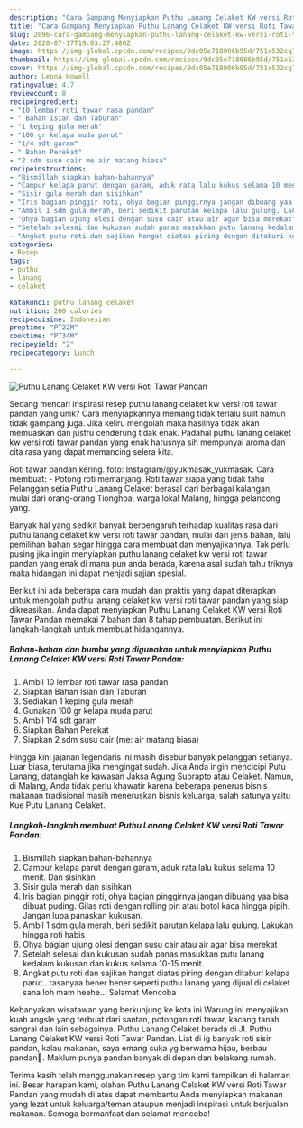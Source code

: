 ```yaml
---
description: "Cara Gampang Menyiapkan Puthu Lanang Celaket KW versi Roti Tawar Pandan yang Lezat"
title: "Cara Gampang Menyiapkan Puthu Lanang Celaket KW versi Roti Tawar Pandan yang Lezat"
slug: 2096-cara-gampang-menyiapkan-puthu-lanang-celaket-kw-versi-roti-tawar-pandan-yang-lezat
date: 2020-07-17T19:03:27.480Z
image: https://img-global.cpcdn.com/recipes/9dc05e718006b95d/751x532cq70/puthu-lanang-celaket-kw-versi-roti-tawar-pandan-foto-resep-utama.jpg
thumbnail: https://img-global.cpcdn.com/recipes/9dc05e718006b95d/751x532cq70/puthu-lanang-celaket-kw-versi-roti-tawar-pandan-foto-resep-utama.jpg
cover: https://img-global.cpcdn.com/recipes/9dc05e718006b95d/751x532cq70/puthu-lanang-celaket-kw-versi-roti-tawar-pandan-foto-resep-utama.jpg
author: Leona Howell
ratingvalue: 4.7
reviewcount: 8
recipeingredient:
- "10 lembar roti tawar rasa pandan"
- " Bahan Isian dan Taburan"
- "1 keping gula merah"
- "100 gr kelapa muda parut"
- "1/4 sdt garam"
- " Bahan Perekat"
- "2 sdm susu cair me air matang biasa"
recipeinstructions:
- "Bismillah siapkan bahan-bahannya"
- "Campur kelapa parut dengan garam, aduk rata lalu kukus selama 10 menit. Dan sisihkan"
- "Sisir gula merah dan sisihkan"
- "Iris bagian pinggir roti, ohya bagian pinggirnya jangan dibuang yaa bisa dibuat puding. Gilas roti dengan rolling pin atau botol kaca hingga pipih. Jangan lupa panaskan kukusan."
- "Ambil 1 sdm gula merah, beri sedikit parutan kelapa lalu gulung. Lakukan hingga roti habis"
- "Ohya bagian ujung olesi dengan susu cair atau air agar bisa merekat"
- "Setelah selesai dan kukusan sudah panas masukkan putu lanang kedalam kukusan dan kukus selama 10-15 menit."
- "Angkat putu roti dan sajikan hangat diatas piring dengan ditaburi kelapa parut.. rasanyaa bener bener seperti puthu lanang yang dijual di celaket sana loh mam heehe... Selamat Mencoba"
categories:
- Resep
tags:
- puthu
- lanang
- celaket

katakunci: puthu lanang celaket 
nutrition: 200 calories
recipecuisine: Indonesian
preptime: "PT22M"
cooktime: "PT34M"
recipeyield: "2"
recipecategory: Lunch

---
```



![Puthu Lanang Celaket KW versi Roti Tawar Pandan](https://img-global.cpcdn.com/recipes/9dc05e718006b95d/751x532cq70/puthu-lanang-celaket-kw-versi-roti-tawar-pandan-foto-resep-utama.jpg)

Sedang mencari inspirasi resep puthu lanang celaket kw versi roti tawar pandan yang unik? Cara menyiapkannya memang tidak terlalu sulit namun tidak gampang juga. Jika keliru mengolah maka hasilnya tidak akan memuaskan dan justru cenderung tidak enak. Padahal puthu lanang celaket kw versi roti tawar pandan yang enak harusnya sih mempunyai aroma dan cita rasa yang dapat memancing selera kita.

Roti tawar pandan kering. foto: Instagram/@yukmasak_yukmasak. Cara membuat: - Potong roti memanjang. Roti tawar siapa yang tidak tahu Pelanggan setia Puthu Lanang Celaket berasal dari berbagai kalangan, mulai dari orang-orang Tionghoa, warga lokal Malang, hingga pelancong yang.

Banyak hal yang sedikit banyak berpengaruh terhadap kualitas rasa dari puthu lanang celaket kw versi roti tawar pandan, mulai dari jenis bahan, lalu pemilihan bahan segar hingga cara membuat dan menyajikannya. Tak perlu pusing jika ingin menyiapkan puthu lanang celaket kw versi roti tawar pandan yang enak di mana pun anda berada, karena asal sudah tahu triknya maka hidangan ini dapat menjadi sajian spesial.


Berikut ini ada beberapa cara mudah dan praktis yang dapat diterapkan untuk mengolah puthu lanang celaket kw versi roti tawar pandan yang siap dikreasikan. Anda dapat menyiapkan Puthu Lanang Celaket KW versi Roti Tawar Pandan memakai 7 bahan dan 8 tahap pembuatan. Berikut ini langkah-langkah untuk membuat hidangannya.

<!--inarticleads1-->

##### Bahan-bahan dan bumbu yang digunakan untuk menyiapkan Puthu Lanang Celaket KW versi Roti Tawar Pandan:

1. Ambil 10 lembar roti tawar rasa pandan
1. Siapkan  Bahan Isian dan Taburan
1. Sediakan 1 keping gula merah
1. Gunakan 100 gr kelapa muda parut
1. Ambil 1/4 sdt garam
1. Siapkan  Bahan Perekat
1. Siapkan 2 sdm susu cair (me: air matang biasa)


Hingga kini jajanan legendaris ini masih disebur banyak pelanggan setianya. Luar biasa, terutama jika mengingat sudah. Jika Anda ingin mencicipi Putu Lanang, datanglah ke kawasan Jaksa Agung Suprapto atau Celaket. Namun, di Malang, Anda tidak perlu khawatir karena beberapa penerus bisnis makanan tradisional masih meneruskan bisnis keluarga, salah satunya yaitu Kue Putu Lanang Celaket. 

<!--inarticleads2-->

##### Langkah-langkah membuat Puthu Lanang Celaket KW versi Roti Tawar Pandan:

1. Bismillah siapkan bahan-bahannya
1. Campur kelapa parut dengan garam, aduk rata lalu kukus selama 10 menit. Dan sisihkan
1. Sisir gula merah dan sisihkan
1. Iris bagian pinggir roti, ohya bagian pinggirnya jangan dibuang yaa bisa dibuat puding. Gilas roti dengan rolling pin atau botol kaca hingga pipih. Jangan lupa panaskan kukusan.
1. Ambil 1 sdm gula merah, beri sedikit parutan kelapa lalu gulung. Lakukan hingga roti habis
1. Ohya bagian ujung olesi dengan susu cair atau air agar bisa merekat
1. Setelah selesai dan kukusan sudah panas masukkan putu lanang kedalam kukusan dan kukus selama 10-15 menit.
1. Angkat putu roti dan sajikan hangat diatas piring dengan ditaburi kelapa parut.. rasanyaa bener bener seperti puthu lanang yang dijual di celaket sana loh mam heehe... Selamat Mencoba


Kebanyakan wisatawan yang berkunjung ke kota ini Warung ini menyajikan kuah angsle yang terbuat dari santan, potongan roti tawar, kacang tanah sangrai dan lain sebagainya. Puthu Lanang Celaket berada di Jl. Puthu Lanang Celaket KW versi Roti Tawar Pandan. Liat di ig banyak roti sisir pandan, kalau makanan, saya emang suka yg berwarna hijau, berbau pandan🌿. Maklum punya pandan banyak di depan dan belakang rumah. 

Terima kasih telah menggunakan resep yang tim kami tampilkan di halaman ini. Besar harapan kami, olahan Puthu Lanang Celaket KW versi Roti Tawar Pandan yang mudah di atas dapat membantu Anda menyiapkan makanan yang lezat untuk keluarga/teman ataupun menjadi inspirasi untuk berjualan makanan. Semoga bermanfaat dan selamat mencoba!
